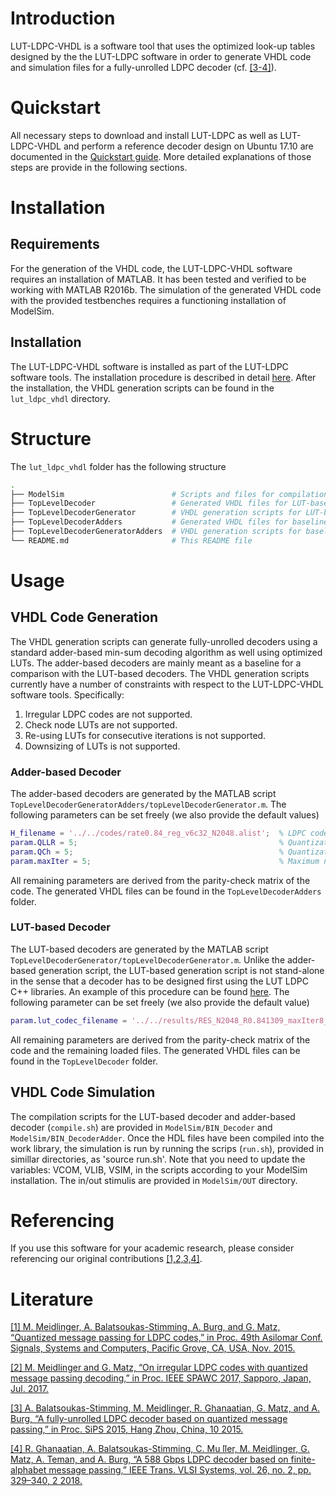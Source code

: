 # Introduction
LUT-LDPC-VHDL is a software tool that uses the optimized look-up tables designed by the the LUT-LDPC software in order to generate VHDL code and simulation files for a fully-unrolled LDPC decoder (cf. [[3-4]](#literature)).

# Quickstart
All necessary steps to download and install LUT-LDPC as well as LUT-LDPC-VHDL and perform a reference decoder design
on Ubuntu 17.10 are documented in the [Quickstart guide](https://github.com/mmeidlinger/lut_ldpc/blob/master/QUICKSTART.md).
More detailed explanations of those steps are provide in the following sections.

# Installation

## Requirements
For the generation of the VHDL code, the LUT-LDPC-VHDL software requires an installation of MATLAB. It has been tested and verified to be working with MATLAB R2016b. The simulation of the generated VHDL code with the provided testbenches requires a functioning installation of ModelSim.

## Installation
The LUT-LDPC-VHDL software is installed as part of the LUT-LDPC software tools. The installation procedure is described in detail [here](https://github.com/mmeidlinger/lut_ldpc/blob/master/README.md#installation). After the installation, the VHDL generation scripts can be found in the `lut_ldpc_vhdl` directory.

# Structure
The `lut_ldpc_vhdl` folder has the following structure
``` bash
.
├── ModelSim                        # Scripts and files for compilation and simulation with ModelSim
├── TopLevelDecoder                 # Generated VHDL files for LUT-based decoder
├── TopLevelDecoderGenerator        # VHDL generation scripts for LUT-based decoder
├── TopLevelDecoderAdders           # Generated VHDL files for baseline adder-based decoder
├── TopLevelDecoderGeneratorAdders  # VHDL generation scripts for baseline adder-based decoder
└── README.md                       # This README file
```

# Usage

## VHDL Code Generation
The VHDL generation scripts can generate fully-unrolled decoders using a standard adder-based min-sum decoding algorithm as well using optimized LUTs. The adder-based decoders are mainly meant as a baseline for a comparison with the LUT-based decoders. The VHDL generation scripts currently have a number of constraints with respect to the LUT-LDPC-VHDL software tools. Specifically:

1. Irregular LDPC codes are not supported.
2. Check node LUTs are not supported.
3. Re-using LUTs for consecutive iterations is not supported.
4. Downsizing of LUTs is not supported.

### Adder-based Decoder
The adder-based decoders are generated by the MATLAB script `TopLevelDecoderGeneratorAdders/topLevelDecoderGenerator.m`. The following parameters can be set freely (we also provide the default values)
```matlab
H_filename = '../../codes/rate0.84_reg_v6c32_N2048.alist';  % LDPC code parity-check matrix in alist format
param.QLLR = 5;                                             % Quantization bit-width for internal LLRs
param.QCh = 5;                                              % Quantization bit-width for channel LLRs
param.maxIter = 5;                                          % Maximum number of decoding iterations
```
All remaining parameters are derived from the parity-check matrix of the code. The generated VHDL files can be found in the `TopLevelDecoderAdders` folder.

### LUT-based Decoder
The LUT-based decoders are generated by the MATLAB script `TopLevelDecoderGenerator/topLevelDecoderGenerator.m`. Unlike the adder-based generation script, the LUT-based generation script is not stand-alone in the sense that a decoder has to be designed first using the LUT LDPC C++ libraries. An example of this procedure can be found  [here](https://github.com/mmeidlinger/lut_ldpc/blob/master/README.md#designing-lut-decoders-and-testing-bit-error-rate-performance). The following parameter can be set freely (we also provide the default value)
```matlab
param.lut_codec_filename = '../../results/RES_N2048_R0.841309_maxIter8_zcw1_frames100_minLUT/lut_codec.it';  % Codec filename generated by the C++ program
```
All remaining parameters are derived from the parity-check matrix of the code and the remaining loaded files. The generated VHDL files can be found in the `TopLevelDecoder` folder.

## VHDL Code Simulation
The compilation scripts for the LUT-based decoder and adder-based decoder (`compile.sh`) are provided in `ModelSim/BIN_Decoder` and `ModelSim/BIN_DecoderAdder`. Once the HDL files have been compiled into the work library, the simulation is run by running the scrips (`run.sh`), provided in simillar directories, as 'source run.sh'. Note that you need to update the variables: VCOM, VLIB, VSIM, in the scripts according to your ModelSim installation.
The in/out stimulis are provided in `ModelSim/OUT` directory.

# Referencing
If you use this software for your academic research, please consider referencing our original contributions [[1,2,3,4]](#literature).

# Literature
[[1] M. Meidlinger, A. Balatsoukas-Stimming, A. Burg, and G. Matz, “Quantized message passing for LDPC codes,” in Proc. 49th Asilomar Conf. Signals, Systems and Computers, Pacific Grove, CA, USA, Nov. 2015.](http://ieeexplore.ieee.org/document/7421419/)

[[2] M. Meidlinger and G. Matz, “On irregular LDPC codes with quantized message passing decoding,” in Proc. IEEE SPAWC 2017, Sapporo, Japan, Jul. 2017.
](http://ieeexplore.ieee.org/document/8227780/)

[[3]  A. Balatsoukas-Stimming, M. Meidlinger, R. Ghanaatian, G. Matz, and A. Burg, “A fully-unrolled LDPC decoder based on quantized message passing,” in Proc. SiPS 2015, Hang Zhou, China, 10 2015.
](http://ieeexplore.ieee.org/abstract/document/7345024/)

[[4] R. Ghanaatian, A. Balatsoukas-Stimming, C. Mu ̈ller, M. Meidlinger, G. Matz, A. Teman, and A. Burg, “A 588 Gbps LDPC decoder based on finite-alphabet message passing,” IEEE Trans. VLSI Systems, vol. 26, no. 2, pp. 329–340, 2 2018.
](http://ieeexplore.ieee.org/document/8113527/)
